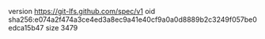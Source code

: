 version https://git-lfs.github.com/spec/v1
oid sha256:e074a2f474a3ce4ed3a8ec9a41e40cf9a0a0d8889b2c3249f057be0edca15b47
size 3479
